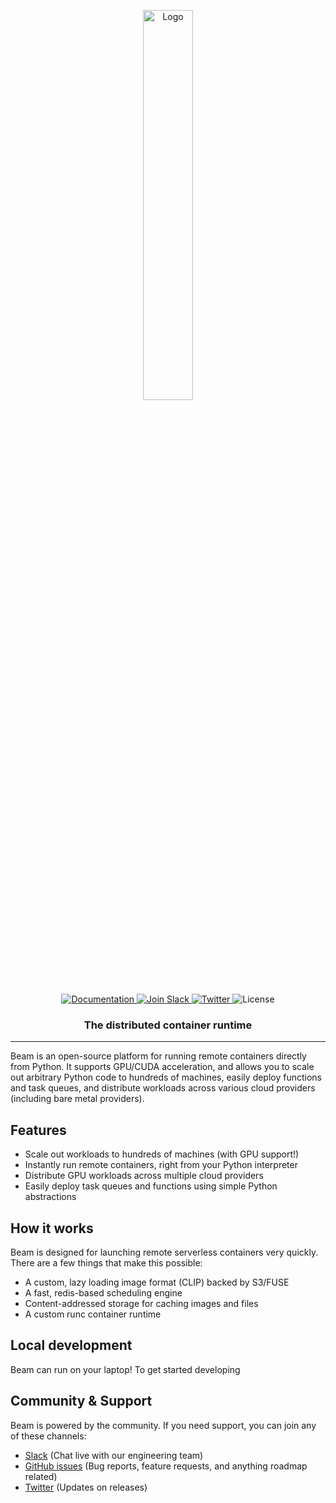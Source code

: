 <p align="center">
<img alt="Logo" src="https://github.com/beam-cloud/beam/assets/10925686/860052a1-2a96-4bad-a991-dd2b24e3b524"/ width="40%">
</p>

<p align="center">
  <a href="https://docs.beam.cloud">
    <img alt="Documentation" src="https://img.shields.io/badge/docs-quickstart-blue">
  </a>
  <a href="https://join.slack.com/t/beam-89x5025/shared_invite/zt-1ye1jzgg2-cGpMKuoXZJiT3oSzgPmN8g">
    <img alt="Join Slack" src="https://img.shields.io/badge/Beam-Join%20Slack-blue?logo=slack">
  </a>
    <a href="https://twitter.com/beam_cloud">
    <img alt="Twitter" src="https://img.shields.io/twitter/follow/beam_cloud.svg?style=social&logo=twitter">
  </a>
  <img alt="License" src="https://img.shields.io/badge/license-Apache--2.0-ff69b4"/>
</p>


<h3 align="center">
    The distributed container runtime
</h3>

---

Beam is an open-source platform for running remote containers directly from Python. It supports GPU/CUDA acceleration, and allows you to scale out arbitrary Python code to hundreds of machines, easily deploy functions and task queues, and distribute workloads across various cloud providers (including bare metal providers).

## Features

- Scale out workloads to hundreds of machines (with GPU support!)
- Instantly run remote containers, right from your Python interpreter
- Distribute GPU workloads across multiple cloud providers
- Easily deploy task queues and functions using simple Python abstractions

## How it works

Beam is designed for launching remote serverless containers very quickly. There are a few things that make this possible:

- A custom, lazy loading image format (CLIP) backed by S3/FUSE
- A fast, redis-based scheduling engine
- Content-addressed storage for caching images and files
- A custom runc container runtime

## Local development

Beam can run on your laptop! To get started developing

## Community & Support

Beam is powered by the community. If you need support, you can join any of these channels:

- [Slack](https://join.slack.com/t/beam-89x5025/shared_invite/zt-1ye1jzgg2-cGpMKuoXZJiT3oSzgPmN8g) \(Chat live with our engineering team\)
- [GitHub issues](https://github.com/slai-labs/beam/issues) \(Bug reports, feature requests, and anything roadmap related)
- [Twitter](https://twitter.com/beam_cloud) \(Updates on releases)
